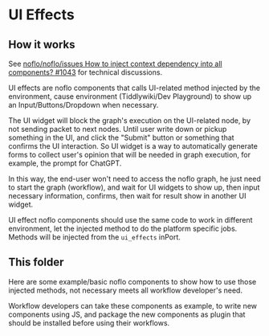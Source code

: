 # UI Effects

## How it works

See [noflo/noflo/issues How to inject context dependency into all components? #1043](https://github.com/noflo/noflo/issues/1043) for technical discussions.

UI effects are noflo components that calls UI-related method injected by the environment, cause environment (Tiddlywiki/Dev Playground) to show up an Input/Buttons/Dropdown when necessary.

The UI widget will block the graph's execution on the UI-related node, by not sending packet to next nodes. Until user write down or pickup something in the UI, and click the "Submit" button or something that confirms the UI interaction. So UI widget is a way to automatically generate forms to collect user's opinion that will be needed in graph execution, for example, the prompt for ChatGPT.

In this way, the end-user won't need to access the noflo graph, he just need to start the graph (workflow), and wait for UI widgets to show up, then input necessary information, confirms, then wait for result show in another UI widget.

UI effect noflo components should use the same code to work in different environment, let the injected method to do the platform specific jobs. Methods will be injected from the `ui_effects` inPort.

## This folder

Here are some example/basic noflo components to show how to use those injected methods, not necessary meets all workflow developer's need.

Workflow developers can take these components as example, to write new components using JS, and package the new components as plugin that should be installed before using their workflows.
